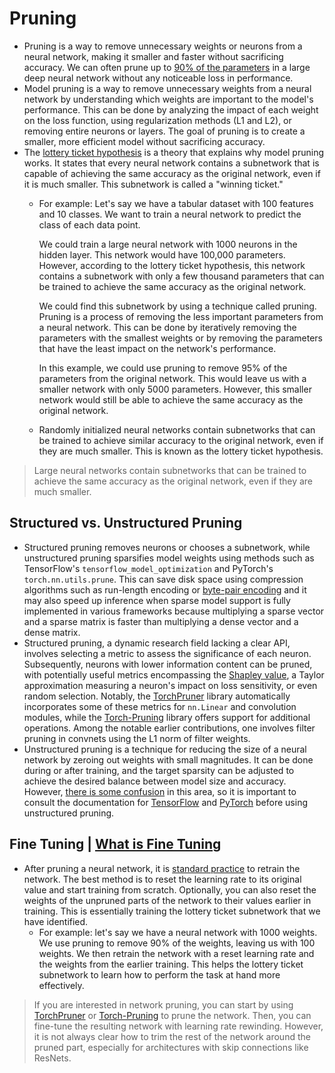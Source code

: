 # Pruning

- Pruning is a way to remove unnecessary weights or neurons from a neural network, making it smaller and faster without sacrificing accuracy. We can often prune up to [90% of the parameters](https://arxiv.org/abs/1506.02626) in a large deep neural network without any noticeable loss in performance.
- Model pruning is a way to remove unnecessary weights from a neural network by understanding which weights are important to the model's performance. This can be done by analyzing the impact of each weight on the loss function, using regularization methods (L1 and L2), or removing entire neurons or layers. The goal of pruning is to create a smaller, more efficient model without sacrificing accuracy.
- The [lottery ticket hypothesis](https://arxiv.org/abs/1803.03635) is a theory that explains why model pruning works. It states that every neural network contains a subnetwork that is capable of achieving the same accuracy as the original network, even if it is much smaller. This subnetwork is called a "winning ticket."
    - For example: Let's say we have a tabular dataset with 100 features and 10 classes. We want to train a neural network to predict the class of each data point.

        We could train a large neural network with 1000 neurons in the hidden layer. This network would have 100,000 parameters. However, according to the lottery ticket hypothesis, this network contains a subnetwork with only a few thousand parameters that can be trained to achieve the same accuracy as the original network.

        We could find this subnetwork by using a technique called pruning. Pruning is a process of removing the less important parameters from a neural network. This can be done by iteratively removing the parameters with the smallest weights or by removing the parameters that have the least impact on the network's performance.

        In this example, we could use pruning to remove 95% of the parameters from the original network. This would leave us with a smaller network with only 5000 parameters. However, this smaller network would still be able to achieve the same accuracy as the original network.

    - Randomly initialized neural networks contain subnetworks that can be trained to achieve similar accuracy to the original network, even if they are much smaller. This is known as the lottery ticket hypothesis.

> Large neural networks contain subnetworks that can be trained to achieve the same accuracy as the original network, even if they are much smaller.

## Structured vs. Unstructured Pruning
- Structured pruning removes neurons or chooses a subnetwork, while unstructured pruning sparsifies model weights using methods such as TensorFlow's `tensorflow_model_optimization` and PyTorch's `torch.nn.utils.prune`. This can save disk space using compression algorithms such as run-length encoding or [byte-pair encoding](https://en.wikipedia.org/wiki/Byte_pair_encoding) and it may also speed up inference when sparse model support is fully implemented in various frameworks because multiplying a sparse vector and a sparse matrix is faster than multiplying a dense vector and a dense matrix.
- Structured pruning, a dynamic research field lacking a clear API, involves selecting a metric to assess the significance of each neuron. Subsequently, neurons with lower information content can be pruned, with potentially useful metrics encompassing the [Shapley value](https://christophm.github.io/interpretable-ml-book/shapley.html), a Taylor approximation measuring a neuron's impact on loss sensitivity, or even random selection. Notably, the [TorchPruner](https://github.com/marcoancona/TorchPruner) library automatically incorporates some of these metrics for `nn.Linear` and convolution modules, while the [Torch-Pruning](https://github.com/vainf/torch-pruning) library offers support for additional operations. Among the notable earlier contributions, one involves filter pruning in convnets using the L1 norm of filter weights.
- Unstructured pruning is a technique for reducing the size of a neural network by zeroing out weights with small magnitudes. It can be done during or after training, and the target sparsity can be adjusted to achieve the desired balance between model size and accuracy. However, [there is some confusion](https://arxiv.org/abs/2003.03033) in this area, so it is important to consult the documentation for [TensorFlow](https://www.tensorflow.org/model_optimization/guide/pruning/) and [PyTorch](https://pytorch.org/tutorials/intermediate/pruning_tutorial.html) before using unstructured pruning.

## Fine Tuning | [What is Fine Tuning](https://github.com/ghimiresunil/LLM-PowerHouse-A-Curated-Guide-for-Large-Language-Models-with-Custom-Training-and-Inferencing/tree/main/Articles/Training/Fine%20Tuning%20Models)
- After pruning a neural network, it is [standard practice](https://arxiv.org/pdf/2003.02389.pdf) to retrain the network. The best method is to reset the learning rate to its original value and start training from scratch. Optionally, you can also reset the weights of the unpruned parts of the network to their values earlier in training. This is essentially training the lottery ticket subnetwork that we have identified.
    - For example: let's say we have a neural network with 1000 weights. We use pruning to remove 90% of the weights, leaving us with 100 weights. We then retrain the network with a reset learning rate and the weights from the earlier training. This helps the lottery ticket subnetwork to learn how to perform the task at hand more effectively.

>  If you are interested in network pruning, you can start by using [TorchPruner](https://github.com/marcoancona/TorchPruner) or [Torch-Pruning](https://github.com/vainf/torch-pruning) to prune the network. Then, you can fine-tune the resulting network with learning rate rewinding. However, it is not always clear how to trim the rest of the network around the pruned part, especially for architectures with skip connections like ResNets.
